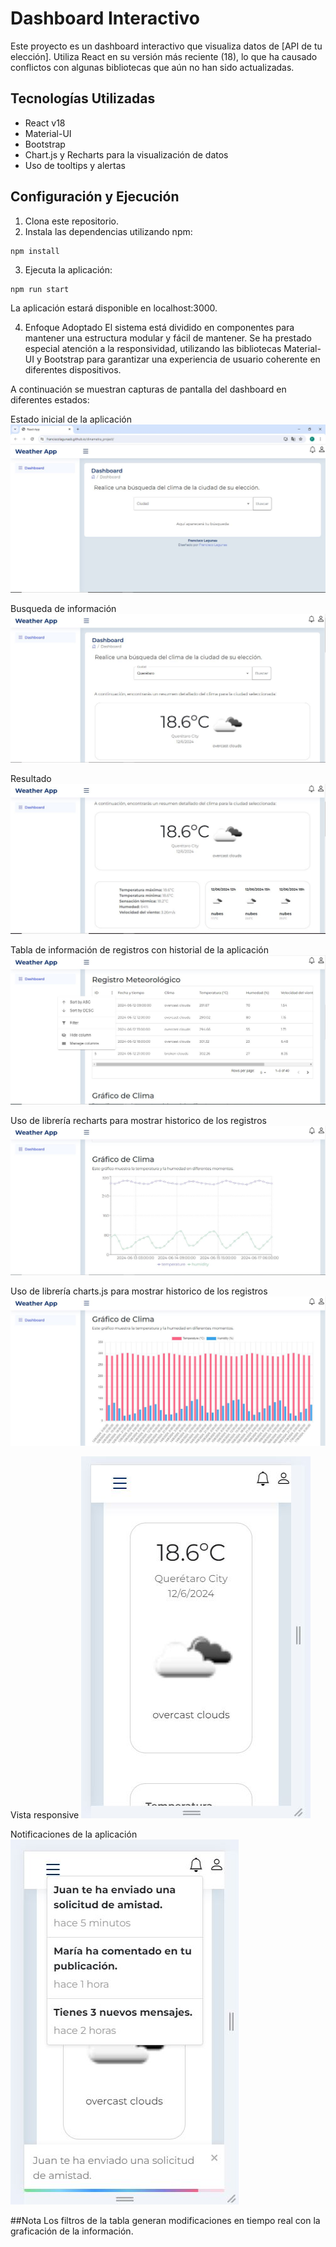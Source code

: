 # Dashboard Interactivo

Este proyecto es un dashboard interactivo que visualiza datos de [API de tu elección]. Utiliza React en su versión más reciente (18), lo que ha causado conflictos con algunas bibliotecas que aún no han sido actualizadas.

## Tecnologías Utilizadas

- React v18
- Material-UI
- Bootstrap
- Chart.js y Recharts para la visualización de datos
- Uso de tooltips y alertas

## Configuración y Ejecución

1. Clona este repositorio.
2. Instala las dependencias utilizando npm:

```
npm install
```

3. Ejecuta la aplicación:

```
npm run start
```

La aplicación estará disponible en localhost:3000.

4. Enfoque Adoptado
El sistema está dividido en componentes para mantener una estructura modular y fácil de mantener. Se ha prestado especial atención a la responsividad, utilizando las bibliotecas Material-UI y Bootstrap para garantizar una experiencia de usuario coherente en diferentes dispositivos.


A continuación se muestran capturas de pantalla del dashboard en diferentes estados:

Estado inicial de la aplicación
![alt text](Inicial.JPG)

Busqueda de información
![alt text](busqueda.JPG)

Resultado
![alt text](<cards results.JPG>)

Tabla de información de registros con historial de la aplicación
![alt text](tabla.JPG)

Uso de librería recharts para mostrar historico de los registros
![alt text](recharts.JPG)

Uso de librería charts.js para mostrar historico de los registros
![alt text](charts.JPG)

Vista responsive
![alt text](responsive.JPG)

Notificaciones de la aplicación
![alt text](notificaciones.JPG)

##Nota
Los filtros de la tabla generan modificaciones en tiempo real con la graficación de la información.